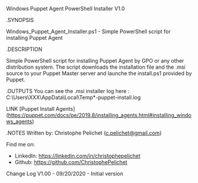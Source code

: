 Windows Puppet Agent PowerShell Installer V1.0                                                                                                                                                                


.SYNOPSIS

Windows_Puppet_Agent_Installer.ps1 - Simple PowerShell script for installing Puppet Agent

.DESCRIPTION

Simple PowerShell script for installing Puppet Agent by GPO or any other distribution system. 
The script downloads the installation file and the .msi source to your Puppet Master server and launche the install.ps1 provided by Puppet.

.OUTPUTS
You can see the .msi installer log here : C:\Users\XXX\AppData\Local\Temp\*-puppet-install.log

LINK
[Puppet Install Agents] (https://puppet.com/docs/pe/2019.8/installing_agents.html#installing_windows_agents)


.NOTES
Written by: Christophe Pelichet (c.pelichet@gmail.com)
 
Find me on: 
 
* LinkedIn:     https://linkedin.com/in/christophepelichet
* Github:       https://github.com/ChristophePelichet
 
Change Log 
V1.00 - 09/20/2020 - Initial version 

